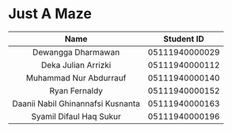 # Just A Maze

|               Name                |   Student ID   |
| :-------------------------------: | :------------: |
|        Dewangga Dharmawan         | 05111940000029 |
|        Deka Julian Arrizki        | 05111940000112 |
|      Muhammad Nur Abdurrauf       | 05111940000140 |
|           Ryan Fernaldy           | 05111940000152 |
| Daanii Nabil Ghinannafsi Kusnanta | 05111940000163 |
|      Syamil Difaul Haq Sukur      | 05111940000196 |
